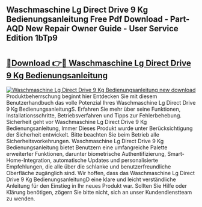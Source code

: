 ## Waschmaschine Lg Direct Drive 9 Kg Bedienungsanleitung Free Pdf Download - Part-AQD New Repair Owner Guide - User Service Edition 1bTp9

# <h2><a href="http://df31jd.blite.top/?on=Waschmaschine+Lg+Direct+Drive+9+Kg+Bedienungsanleitung">🔗Download 👉🔴 Waschmaschine Lg Direct Drive 9 Kg Bedienungsanleitung</a></h2>

[![Waschmaschine Lg Direct Drive 9 Kg Bedienungsanleitung new download](https://i.imgur.com/lujVjoI.png)](http://df31jd.blite.top/?on=Waschmaschine+Lg+Direct+Drive+9+Kg+Bedienungsanleitung)
Produktbeherrschung beginnt hier Entdecken Sie mit diesem Benutzerhandbuch das volle Potenzial Ihres Waschmaschine Lg Direct Drive 9 Kg BedienungsanleitungS. Erfahren Sie mehr über seine Funktionen, Installationsschritte, Betriebsverfahren und Tipps zur Fehlerbehebung. Sicherheit geht vor Waschmaschine Lg Direct Drive 9 Kg Bedienungsanleitung, Immer Dieses Produkt wurde unter Berücksichtigung der Sicherheit entwickelt. Bitte beachten Sie beim Betrieb alle Sicherheitsvorkehrungen. Waschmaschine Lg Direct Drive 9 Kg Bedienungsanleitung bietet Benutzern eine umfangreiche Palette erweiterter Funktionen, darunter biometrische Authentifizierung, Smart-Home-Integration, automatische Updates und personalisierte Empfehlungen, die alle über die schlanke und benutzerfreundliche Oberfläche zugänglich sind. Wir hoffen, dass das Waschmaschine Lg Direct Drive 9 Kg BedienungsanleitungD eine klare und leicht verständliche Anleitung für den Einstieg in Ihr neues Produkt war. Sollten Sie Hilfe oder Klärung benötigen, zögern Sie bitte nicht, sich an unser Kundendienstteam zu wenden.
